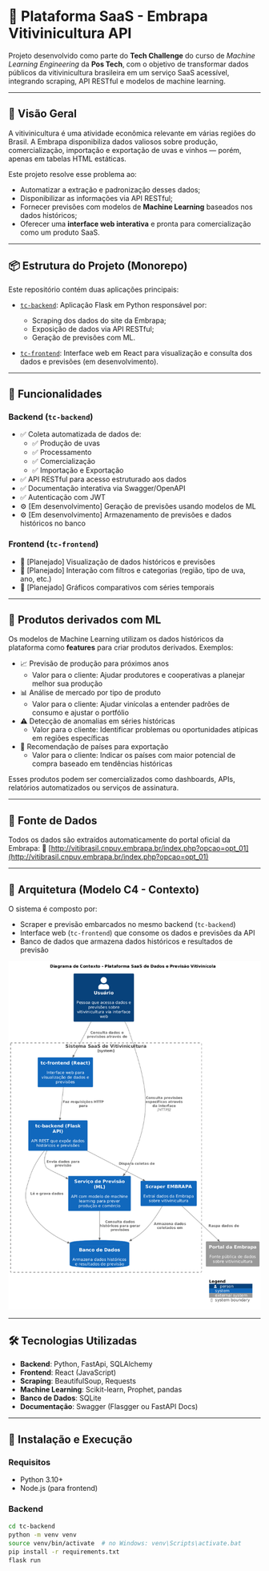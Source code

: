 # 🍇 Plataforma SaaS - Embrapa Vitivinicultura API

Projeto desenvolvido como parte do **Tech Challenge** do curso de _Machine Learning Engineering_ da **Pos Tech**, com o objetivo de transformar dados públicos da vitivinicultura brasileira em um serviço SaaS acessível, integrando scraping, API RESTful e modelos de machine learning.

---

## 🧠 Visão Geral

A vitivinicultura é uma atividade econômica relevante em várias regiões do Brasil. A Embrapa disponibiliza dados valiosos sobre produção, comercialização, importação e exportação de uvas e vinhos — porém, apenas em tabelas HTML estáticas.

Este projeto resolve esse problema ao:

- Automatizar a extração e padronização desses dados;
- Disponibilizar as informações via API RESTful;
- Fornecer previsões com modelos de **Machine Learning** baseados nos dados históricos;
- Oferecer uma **interface web interativa** e pronta para comercialização como um produto SaaS.

---

## 📦 Estrutura do Projeto (Monorepo)

Este repositório contém duas aplicações principais:

- [`tc-backend`](./tc-backend): Aplicação Flask em Python responsável por:

  - Scraping dos dados do site da Embrapa;
  - Exposição de dados via API RESTful;
  - Geração de previsões com ML.

- [`tc-frontend`](./tc-frontend): Interface web em React para visualização e consulta dos dados e previsões (em desenvolvimento).

---

## 🚀 Funcionalidades

### Backend (`tc-backend`)

- ✅ Coleta automatizada de dados de:
  - ✅ Produção de uvas
  - ✅ Processamento
  - ✅ Comercialização
  - ✅ Importação e Exportação
- ✅ API RESTful para acesso estruturado aos dados
- ✅ Documentação interativa via Swagger/OpenAPI
- ✅ Autenticação com JWT
- ⚙️ [Em desenvolvimento] Geração de previsões usando modelos de ML
- ⚙️ [Em desenvolvimento] Armazenamento de previsões e dados históricos no banco

### Frontend (`tc-frontend`)

- 🔐 [Planejado] Visualização de dados históricos e previsões
- 🔐 [Planejado] Interação com filtros e categorias (região, tipo de uva, ano, etc.)
- 🔐 [Planejado] Gráficos comparativos com séries temporais

---

## 🧠 Produtos derivados com ML

Os modelos de Machine Learning utilizam os dados históricos da plataforma como **features** para criar produtos derivados. Exemplos:

- 📈 Previsão de produção para próximos anos
  - Valor para o cliente: Ajudar produtores e cooperativas a planejar melhor sua produção
- 📊 Análise de mercado por tipo de produto
  - Valor para o cliente: Ajudar vinícolas a entender padrões de consumo e ajustar o portfólio
- ⚠️ Detecção de anomalias em séries históricas
  - Valor para o cliente: Identificar problemas ou oportunidades atípicas em regiões específicas
- 📍 Recomendação de países para exportação
  - Valor para o cliente: Indicar os países com maior potencial de compra baseado em tendências históricas

Esses produtos podem ser comercializados como dashboards, APIs, relatórios automatizados ou serviços de assinatura.

---

## 🔗 Fonte de Dados

Todos os dados são extraídos automaticamente do portal oficial da Embrapa:
🔗 [http://vitibrasil.cnpuv.embrapa.br/index.php?opcao=opt_01](http://vitibrasil.cnpuv.embrapa.br/index.php?opcao=opt_01)

---

## 🧭 Arquitetura (Modelo C4 - Contexto)

O sistema é composto por:

- Scraper e previsão embarcados no mesmo backend (`tc-backend`)
- Interface web (`tc-frontend`) que consome os dados e previsões da API
- Banco de dados que armazena dados históricos e resultados de previsão

![Arquitetura - Modelo C4](./docs/architecture/c4/rendered/C4_Context.png)

---

## 🛠️ Tecnologias Utilizadas

- **Backend**: Python, FastApi, SQLAlchemy
- **Frontend**: React (JavaScript)
- **Scraping**: BeautifulSoup, Requests
- **Machine Learning**: Scikit-learn, Prophet, pandas
- **Banco de Dados**: SQLite
- **Documentação**: Swagger (Flasgger ou FastAPI Docs)

---

## 📁 Instalação e Execução

### Requisitos

- Python 3.10+
- Node.js (para frontend)

### Backend

```bash
cd tc-backend
python -m venv venv
source venv/bin/activate  # no Windows: venv\Scripts\activate.bat
pip install -r requirements.txt
flask run
```
